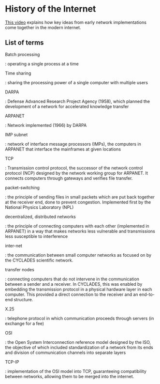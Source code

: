 
# History of the Internet

[This video](https://youtu.be/9hIQjrMHTv4) explains how key 
ideas from early network implementations come together in
the modern internet. 


## List of terms

Batch processing

:   operating a single process at a time

Time sharing

:   sharing the processing power of a single computer with multiple users

DARPA

:   Defense Advanced Research Project Agency (1958), which planned the development of a network for accelerated knowledge transfer

ARPANET

:   Network implemented (1966) by DARPA

IMP subnet

:   network of interface message processors (IMPs), the computers in ARPANET that interface the mainframes at given locations

TCP

:   Transmission control protocol, the successor of the network control protocol (NCP) designed by the network working group for ARPANET. It connects computers through gateways and verifies file transfer.

packet-switching

:   the principle of sending files in small packets which are put back together at the receiver end, done to prevent congestion. Implemented first by the National Physics Laboratory (NPL)

decentralized, distributed networks

:   the principle of connecting computers with each other (implemented in ARPANET) in a way that makes networks less vulnerable and transmissions less susceptible to interference

inter-net

:   the communication between small computer networks as focused on by the CYCLADES scientific network. 

transfer nodes

:   connecting computers that do not intervene in the communication between a sender and a receiver. In CYCLADES, this was enabled by embedding the transmission protocol in a physical hardware layer in each computer. This provided a direct connection to the receiver and an end-to-end structure.

X.25

:   telephone protocol in which communication proceeds through servers (in exchange for a fee)

OSI

:   the Open System Interconnection reference model designed by the ISO, the objective of which included standardization of a network from its ends and division of communication channels into separate layers

TCP-IP

:   implementation of the OSI model into TCP, guaranteeing compatibility between networks, allowing them to be merged into the internet.